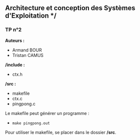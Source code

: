 ## Architecture et conception des Systèmes d'Exploitation */
### TP n°2

**Auteurs :**
* Armand BOUR
* Tristan CAMUS

**/include :**
* ctx.h

**/src :**
* makefile
* ctx.c
* pingpong.c

Le makefile peut générer un programme :
* `make pingpong.out`

Pour utiliser le makefile, se placer dans le dossier **/src**.